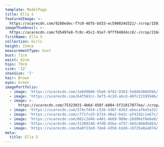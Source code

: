 ```yaml
---
template: ModelPage
title: Ella S
featuredImage: >-
  https://ucarecdn.com/9288edec-f7c0-487b-bd33-ec590024d322/-/crop/1581x771/0,146/-/preview/
imageThumbnail: >-
  https://ucarecdn.com/fd5497e8-fc0c-45c2-91e7-9fff848d4cc8/-/crop/216x282/229,22/-/preview/
firstName: Ella S
collection: Girls
height: 154cm
measurementType: bust
bust: 71cm
waist: 62cm
hips: 79cm
size: '12'
shoeSize: '7'
hair: Brown
eyes: Green
imagePortfolio:
  - image: 'https://ucarecdn.com/1e8d9b86-55e6-4742-9363-5e0db300d5bb/'
  - image: 'https://ucarecdn.com/b4f563cc-3ef3-4c2d-abcd-407c2219594b/'
  - image: >-
      https://ucarecdn.com/75323931-4b6d-458f-b804-5f21017077ee/-/crop/546x427/94,0/-/preview/
  - image: 'https://ucarecdn.com/574cf454-c526-438f-8263-ebecaf6e5a32/'
  - image: 'https://ucarecdn.com/c771fcd3-b724-40a2-b42c-af4142c1e67c/'
  - image: 'https://ucarecdn.com/862c2d46-e401-4b89-989e-28d96ef8e6e8/'
  - image: 'https://ucarecdn.com/31389246-4fd0-45ba-af57-465c860db4b3/'
  - image: 'https://ucarecdn.com/6a0f23e0-7de8-4350-b1d4-c8725e8aa074/'
meta:
  title: Ella S
---
```


